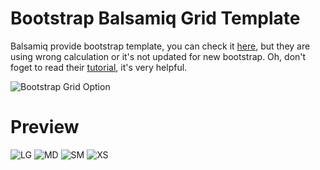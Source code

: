 # Bootstrap Balsamiq Grid Template
Balsamiq provide bootstrap template, you can check it [here](https://mockupstogo.mybalsamiq.com/projects/layout/Bootstrap+Grid+Layout), but they are using wrong calculation or it's not updated for new bootstrap.
Oh, don't foget to read their [tutorial](http://support.balsamiq.com/customer/portal/articles/615901), it's very helpful.

![Bootstrap Grid Option](https://cloud.githubusercontent.com/assets/1484308/7337922/0312b1c4-ec65-11e4-90e8-9a7255744a1b.png)

# Preview
![LG](https://cloud.githubusercontent.com/assets/1484308/7354335/1102a8da-ed45-11e4-9a17-2f66cb3bbe4e.png)
![MD](https://cloud.githubusercontent.com/assets/1484308/7354336/1104b396-ed45-11e4-9cf1-2b81638439d3.png)
![SM](https://cloud.githubusercontent.com/assets/1484308/7354338/110aaed6-ed45-11e4-8ff2-2b5d395fb6b1.png)
![XS](https://cloud.githubusercontent.com/assets/1484308/7354763/c7c27ecc-ed47-11e4-920d-929837aefe07.png)
